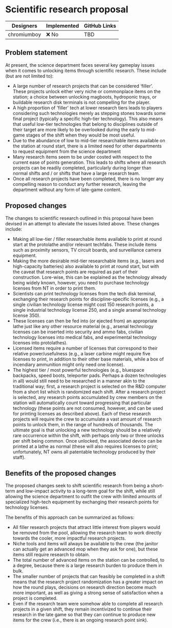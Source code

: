 # Scientific research proposal

| Designers     | Implemented | GitHub Links |
|---------------|-------------|--------------|
| chromiumboy   | :x: No      | TBD          |

## Problem statement
At present, the science department faces several key gameplay issues when it comes to unlocking items through scientific research. These include (but are not limited to):
-	A large number of research projects that can be considered ‘filler’. These projects unlock either very niche or commonplace items on the station; a choice between unlocking magboots, hydroponic trays, or buildable research disk terminals is not compelling for the player. 
-	A high proportion of 'filler' tech at lower research tiers leads to players considering such technologies merely as stepping stones towards some final project (typically a specific high-tier technology). This also means that useful low-tier technologies that belong to disciplines outside of their target are more likely to be overlooked during the early to mid-game stages of the shift when they would be most useful.
- Due to the abundance of low to mid-tier researchable items available on the station at round start, there is a limited need for other departments to request equipment from the science department
-	Many research items seem to be under costed with respect to the current ease of points generation. This leads to shifts where all research projects can be readily completed, particularly during longer than normal shifts and / or shifts that have a large research team.
-	Once all research projects have been completed, there is no longer any compelling reason to conduct any further research, leaving the department without any form of late-game content.

## Proposed changes
The changes to scientific research outlined in this proposal have been devised in an attempt to alleviate the issues listed above. These changes include:
-	Making all low-tier / filler researchable items available to print at round start at the protolathe and/or relevant techfabs. These include items such as proximity sensors, TV circuit boards, and surveillance camera equipment.
-	Making the more desirable mid-tier researchable items (e.g., lasers and high-capacity batteries) also available to print at round start, but with the caveat that research points are required as part of their construction. Lore-wise, this can be explained as the technology already being widely known, however, you need to purchase technology licenses from NT in order to print them. 
-	Scientists can print technology licenses from the tech disk terminal, exchanging their research points for discipline-specific licenses (e.g., a single civilian technology license might cost 150 research points, a single industrial technology license 250, and a single arsenal technology license 350).
-	These licenses can then be fed into (or ejected from) an appropriate lathe just like any other resource material (e.g., arsenal technology licenses can be inserted into security and ammo fabs, civilian technology licenses into medical fabs, and experimental technology licenses into protolathes).
-	Licensed items require a number of licenses that correspond to their relative power/usefulness (e.g., a laser carbine might require five licenses to print, in addition to their other base materials, while a box of incendiary ammunition might only need one license). 
-	The highest tier / most powerful technologies (e.g., bluespace backpacks, speed boots, teleporter pads. Perhaps a dozen technologies in all) would still need to be researched in a manner akin to the traditional way; first, a research project is selected on the R&D computer from a short list which is randomized each shift. After a research project is selected, any research points accumulated by crew members on the station will automatically count toward progressing that particular technology (these points are not consumed, however, and can be used for printing licenses as described above). Each of these research projects will require the crew to accumulate a vast amount of research points to unlock them, in the range of hundreds of thousands. The ultimate goal is that unlocking a new technology should be a relatively rare occurrence within the shift, with perhaps only two or three unlocks per shift being common. Once unlocked, the associated device can be printed at a lathe as normal (these will also requires licenses to print; unfortunately, NT owns all patentable technology produced by their staff).

## Benefits of the proposed changes
The proposed changes seek to shift scientific research from being a short-term and low-impact activity to a long-term goal for the shift, while still allowing the science department to outfit the crew with limited amounts of specialized high-tech equipment by exchanging their research points for technology licenses.

The benefits of this approach can be summarized as follows:
-	All filler research projects that attract little interest from players would be removed from the pool, allowing the research team to work directly towards the cooler, more impactful research projects.
-	Niche tools and items will always be available to the crew (the janitor can actually get an advanced mop when they ask for one), but these items still require research to obtain.
-	The total number of advanced items on the station can be controlled, to a degree, because there is a large research burden to produce them in bulk.
-	The smaller number of projects that can feasibly be completed in a shift means that the research project randomization has a greater impact on how the round plays, decisions on research direction become much more important, as well as giving a strong sense of satisfaction when a project is completed.
-	Even if the research team were somehow able to complete all research projects in a given shift, they remain incentivized to continue their research in the late game so that they can continue to produce new items for the crew (i.e., there is an ongoing research point sink).
